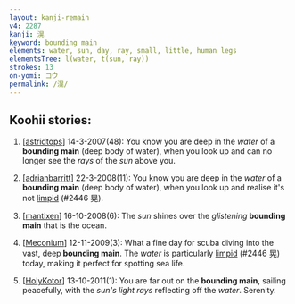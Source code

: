 ```yaml
---
layout: kanji-remain
v4: 2287
kanji: 滉
keyword: bounding main
elements: water, sun, day, ray, small, little, human legs
elementsTree: l(water, t(sun, ray))
strokes: 13
on-yomi: コウ
permalink: /滉/
---
```


## Koohii stories: 

1) [<a href="http://kanji.koohii.com/profile/astridtops">astridtops</a>] 14-3-2007(48): You know you are deep in the <em>water</em> of a<strong> bounding main</strong> (deep body of water), when you look up and can no longer see the <em>rays</em> of the <em>sun</em> above you.

2) [<a href="http://kanji.koohii.com/profile/adrianbarritt">adrianbarritt</a>] 22-3-2008(11): You know you are deep in the <em>water</em> of a<strong> bounding main</strong> (deep body of water), when you look up and realise it&#039;s not <a href="../v4/2446.html">limpid</a> (#2446 晃).

3) [<a href="http://kanji.koohii.com/profile/mantixen">mantixen</a>] 16-10-2008(6): The <em>sun</em> shines over the <em>glistening</em><strong> bounding main</strong> that is the ocean.

4) [<a href="http://kanji.koohii.com/profile/Meconium">Meconium</a>] 12-11-2009(3): What a fine day for scuba diving into the vast, deep<strong> bounding main</strong>. The <em>water</em> is particularly <a href="../v4/2446.html">limpid</a> (#2446 晃) today, making it perfect for spotting sea life.

5) [<a href="http://kanji.koohii.com/profile/HolyKotor">HolyKotor</a>] 13-10-2011(1): You are far out on the <strong>bounding main</strong>, sailing peacefully, with the <em>sun&#039;s light rays</em> reflecting off the <em>water</em>. Serenity.

